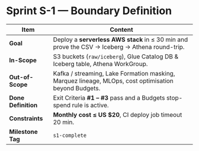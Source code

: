 <!-- markdownlint-disable MD013 -->
# Sprint S-1 — Boundary Definition

| Item | Content |
|------|---------|
| **Goal** | Deploy a **serverless AWS stack** in ≤ 30 min and prove the CSV → Iceberg → Athena round-trip. |
| **In-Scope** | S3 buckets (`raw/iceberg`), Glue Catalog DB & Iceberg table, Athena WorkGroup. |
| **Out-of-Scope** | Kafka / streaming, Lake Formation masking, Marquez lineage, MLOps, cost optimisation beyond Budgets. |
| **Done Definition** | Exit Criteria **#1 – #3** pass and a Budgets stop-spend rule is active. |
| **Constraints** | **Monthly cost ≤ US $20**, CI deploy job timeout 20 min. |
| **Milestone Tag** | `s1-complete` |
